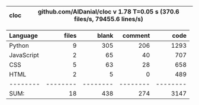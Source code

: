 cloc|github.com/AlDanial/cloc v 1.78  T=0.05 s (370.6 files/s, 79455.6 lines/s)
--- | ---

Language|files|blank|comment|code
:-------|-------:|-------:|-------:|-------:
Python|9|305|206|1293
JavaScript|2|65|40|707
CSS|5|63|28|658
HTML|2|5|0|489
--------|--------|--------|--------|--------
SUM:|18|438|274|3147
